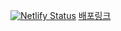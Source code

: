 [![Netlify Status](https://api.netlify.com/api/v1/badges/d96eb97b-6005-4aea-a688-251e9262b640/deploy-status)](https://app.netlify.com/sites/ecstatic-hermann-e8e79f/deploys)
[배포링크](https://ecstatic-hermann-e8e79f.netlify.app)
